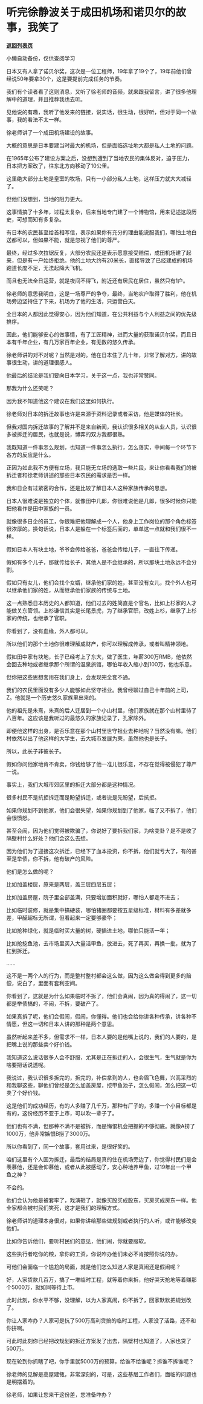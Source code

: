 # 听完徐静波关于成田机场和诺贝尔的故事，我笑了

[**返回列表页**](/gzh/记忆承载3)

小懒自动备份，仅供查阅学习

日本又有人拿了诺贝尔奖，这次是一位工程师，19年拿了19个了，19年前他们曾经说50年要拿30个，这是要提前完成任务的节奏。

  

我们有个读者看了这则消息，又听了徐老师的音频，就来跟我留言，讲了很多他理解中的道理，并且推荐我也去听。

  

见他说的有趣，我听了他发来的链接，说实话，很生动，很好听，但对于同一个故事，我的看法不太一样。

  

徐老师讲了一个成田机场建设的故事。  

  

大概的意思是日本要建当时最大的机场，但是面临选址地大都是私人土地的问题。  

  

在1965年公布了建设方案之后，没想到遭到了当地农民的集体反对，迫于压力，日本把方案改了，往东北方向移动了10公里。

  

这里绝大部分土地是皇室的牧场，只有一小部分私人土地，这样压力就大大减轻了。  

  

但他们没想到，当地的阻力更大。  

  

这事情搞了十多年，过程太复杂，后来当地专门建了一个博物馆，用来记述这段历史，可想而知有多复杂。  

  

有日本的农民甚至给首相写信，表示如果你有充分的理由能说服我们，哪怕土地白送都可以，但如果不能，就是忽视了他们的尊严。  

  

最终，经过多次拉锯反复，大部分农民还是表示愿意接受赔偿，成田机场建了起来，但是有一户始终拒绝。他的土地大约有20米长，直接导致了已经建成的机场跑道长度不足，无法起降大飞机。

  

而且也无法全日运营，就是夜间不得飞，附近还有居民在居住，虽然只有1户。  

  

徐老师的意思我明白，这是一场尊严的争夺，最终，当地农户取得了胜利，他在机场旁边坚持住了下来，机场为了他的生活，只运营白天。  

  

全日本的人都因此觉得安心，因为他们知道，在公共利益与个人利益之间的优先级排序。  

  

因此，他们能够安心的做事情，有了工匠精神，进而大量的获取诺贝尔奖，而且日本有千年企业，有几万家百年企业，有无数的悠久传承。

  

徐老师讲的对不对呢？当然是对的。他在日本住了几十年，非常了解对方，讲的故事很生动，讲的道理很感人。  

  

他最后的结论是我们要向日本学习，关于这一点，我也非常赞同。  

  

那我为什么还笑呢？

  

因为我不知道他这个建议在我们这里如何执行。

  

徐老师对日本的拆迁故事也许是来源于资料记录或者采访，他是媒体的社长。  

  

但我对国内拆迁故事的了解并不是来自新闻，我认识很多相关的从业人员，认识很多被拆迁的居民，也就是说，博弈的双方我都很熟。

  

我既知道一件事怎么规划，也知道一件事怎么执行，怎么落实，中间每一个环节下各方的反应是什么。

  

正因为如此我不方便有立场，我只能无立场的选取一些片段，来让你看看我们的被拆迁者和徐老师讲述的那些日本农民的需求是否一样。  

  

我和日企有过紧密的合作，还是比较了解日本人这种家族传承的思想。  

  

日本人很难说是独立的个体，就像田中几郎，你很难说他是几郎，很多时候你只能把他看作是田中家族的一员。  

  

就像很多日企的员工，你很难把他理解成一个人，他身上工作岗位的那个角色标签很浓厚的。换句话说，日本人是躲在一个标签后面的，单单这一点就和我们很不一样。

  

假如日本人有块土地，爷爷会传给爸爸，爸爸会传给儿子，一直往下传递。  

  

假如有多个儿子，那就传给长子，其他人是不会继承的，所以那块土地永远不会分割。  

  

假如只有女儿，他们会找个女婿，继承他们家的姓，甚至没有女儿，找个外人也可以继承他们家的姓，从而继承他们家族的传统与土地。  

  

这一点熟悉日本历史的人都知道，他们过去的姓简直是个官名，比如上杉家的人才能做关东管领。上杉谦信其实是长尾景虎，为了继承官职，改姓上杉，继承了上杉家的传统，也继承了官职。  

  

你看到了，没有血缘，外人都可以。  

  

所以他们的那个土地你很难理解成财产，你可以理解成传承，或者叫精神领地。

  

假如田中家有块地，长子已经考上了东大，做了医生，年薪300万RMB，他依然会回去种地或者继承那个所谓的温泉旅馆，哪怕年收入缩小到100万，他也乐意。  

  

但你把这些思想套用在我们身上，会发现完全套不通。  

  

我们的农民里面没有多少人能够如此坚守祖业。我曾经聊过自己十年前的上司，Z。他就是一个历史悠久家族里出来的。  

  

他的祖先是朱熹，朱熹的后人迁居到一个小山村里，他们家族就在那个山村里待了八百年。这应该是我听过的最悠久的家族记录了，孔家除外。

  

即便他这样的出身，是否乐意在那个山村里世守祖业去种地呢？当然没有嘛。他们村依然以出了他这样的大学生，去大城市发展为荣，虽然他也是长子。

  

所以，此长子非彼长子。

  

假如你问他家地肯不肯卖，你钱给够了他一准儿很乐意，不存在觉得被侵犯了尊严一说。

  

事实上，我们大城市郊区里的拆迁大部分都是这种情况。  

  

很多村民不是抗拒拆迁而是盼望拆迁，或者说是先盼望，后抗拒。  

  

如果你规划不到他家，他们会很失望，如果你规划到了他家，临了又不拆了，他们会很愤怒。  

  

甚至会闹，因为他们觉得被欺骗了，你说好了要拆我们家，为啥变卦？是不是收了隔壁村什么好处？他们会这么去想。  

  

因为他们为了迎接这次拆迁，已经下了血本投资，你不拆，他们就亏大了，有的甚至是举债，你不拆，他有破产的风险。  

  

他们是怎么做的呢？

比如加盖楼层，原来是两层，盖三层四层五层；

比如加盖房屋，院子里全部盖满，只要增加面积就好，哪怕人都走不进去；

比如临时装修，就是集中搞硬装，哪怕猪圈都要按五星级标准，材料有多差就多差，甲醛超标无所谓，但看起来一定要够豪华；

比如抢种绿化，就是临时买大量的树，硬插进土地，哪怕只能活一年；

比如抢挖鱼池，去市场里买入大量活甲鱼，放进去，死了再买，再换一批，就为了扛到拆迁。  

......  

  

这不是一两个人的行为，而是整村整村都会这么做，因为这么做会得到更多的赔偿，说白了，里面有套利空间。  

  

你看到了，这就是为什么如果临时不拆了，他们会真闹，因为真的得闹了，这一切都是举债搞的，不闹，不拆，要破产了。  

  

如果真拆了呢，他们会假闹，假闹，你懂得。他们也会给你讲各种传承，讲各种不情愿，但这一切和日本人讲的那种是两个意思。  

  

虽然听起来差不多，但需求不一样，日本人要的是他嘴上说的，我们的人要的，是把嘴上说的那些卖个好价钱。

  

我知道这么说话很多人会不舒服，尤其是正在拆迁的人，会很生气，生气就是你为啥要把话说透呢。

  

我说过，我认识很多拆完的，拆完的，补偿拿到的人，也会眉飞色舞，兴高采烈的和我聊这些，聊他们曾经是怎么加盖房屋，挖甲鱼池子，怎么假闹，怎么把这一切卖了个好价钱。

  

这是他们的成功经历，有的人多赚了几千万，那种有厂子的，多赚一个小目标都是有的，这份经历不亚于上市，可以吹一辈子了。  

  

他们也有不满，但那种不满不是被拆，而是悔恨机会把握的不够彻底。就像A捞了1000万，他非常嫉恨B捞了3000万。

  

所以你看到了，同一个故事，套用过来，是很好笑的。  

  

咱们这里有个人因为拆迁，最后的结局是真的住在机场旁边了，你觉得村民们是会羡慕他，还是会仰慕他，或者从此被感动了，安心种地养甲鱼，过19年出一个甲鱼之神？

  

不会的。

  

他们会认为他是被套牢了，戏演砸了，就像买股买成股东，买房买成房东一样。他全家都会被村民们笑死，这才是我们的理解方式。

  

徐老师讲的道理本身很对，如果你讲给那些做规划或者执行的人听，或许能够改变他们。  

  

比如你告诉他们，要听村民们的意见，他们闹，你就要服软。  

  

这些执行者吃你的粮，拿你的工资，你说咋办他们未必不肯按照你说的办。

  

可他们会面临一个尴尬的局面，就是他们怎么知道人家是真闹还是假闹呢？

  

好，人家贷款几百万，搞了一堆临时工程，就等着你来拆，他好哭天抢地等着赚那个5000万，就如同等待上市。  

  

此时此刻，你水平不够，没理解，以为人家真闹，你不拆了，回家默默把规划改了。

  

你让人家咋办？人家可是抗了500万高利贷搞的临时工程，人家没了活路，还不和你拼啊。

  

可此时此刻你已经把改规划的拆迁方案发了出去，隔壁村也知道了，人家也贷了500万。  

  

现在轮到你抓瞎了吧，你手里就5000万的预算，给谁不给谁呢？拆谁不拆谁呢？  

  

徐老师的见解是高屋建瓴，非常深刻的，可是，这些基层工作者们，面临的问题也是明摆着的。

  

徐老师，如果让您来干这份差，您准备咋办？

